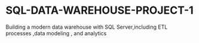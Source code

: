 # SQL-DATA-WAREHOUSE-PROJECT-1
Building a modern data warehouse with SQL Server,including ETL processes ,data modeling , and analytics
